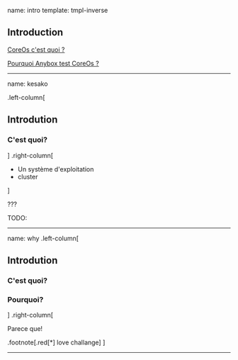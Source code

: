 name: intro
template: tmpl-inverse

## Introduction

[CoreOs c'est quoi ?](#kesako)

[Pourquoi Anybox test CoreOs ?](#why)

---
name: kesako

.left-column[
  ## Introdution
  ### C'est quoi?
]
.right-column[

  - Un système d'exploitation
  - cluster

]

???

TODO: 

---
name: why
.left-column[
  ## Introdution
  ### C'est quoi?
  ### Pourquoi?
]
.right-column[

  Parece que!

.footnote[.red[*] love challange]
]

---
